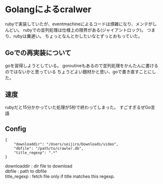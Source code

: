 # Golangによるcralwer

rubyで実装していたが、eventmachineによるコードは煩雑になり、メンテがしんどい。
rubyでの並列処理は仕様上の限界がある(ジャイアントロック)。
つまり、rubyは糞遅い。
ちょっとなんとかしたいなとずっとおもっていた。

## Goでの再実装について
goを習得しようとしている。
goroutineもあるので並列処理をかんたんに書けるのではないかと思っている
ちょうどよい題材かと思い、goで書き直すことにした。

## 速度
rubyだと15分かかっていた処理が5秒で終わってしまった。
すごすぎるぜGo言語

## Config

    {
        "downloaddir": "/Users/seijiro/Downloads/video",
        "dbfile": "/path/to/crawler.db",
        "title_regexp": ".*"
    }

downloaddir : dir file to download  
dbfile : path to dbfile  
title_regexp : fetch file only if title matches this regexp. 
